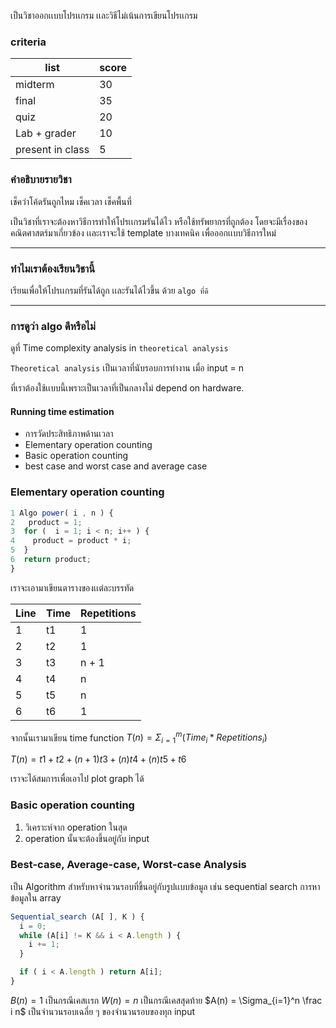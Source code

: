 เป็นวิชาออกเเบบโปรเเกรม เเละวิธีไม่เน้นการเขียนโปรเเกรม

### criteria

| list             | score |
| ---------------- | ----- |
| midterm          | 30    |
| final            | 35    |
| quiz             | 20    |
| Lab + grader     | 10    |
| present in class | 5     |

### คำอธิบายรายวิชา

เช็คว่าโค้ดรันถูกไหม
เช็คเวลา
เช็คพื้นที่

เป็นวิชาที่เราจะต้องหาวิธีการทำให้โปรเเกรมรันได้ไว หรือใช้ทรัพยากรที่ถูกต้อง โดยจะมีเรื่องของคณิตศาสตร์มาเกี่ยวข้อง เเละเราจะใช้ template บางเทคนิค เพื่อออกเเบบวิธีการใหม่

<hr>

### ทำไมเราต้องเรียนวิชานี้
เรียนเพื่อให้โปรเเกรมที่รันได้ถูก เเละรันได้ไวขึ้น ด้วย `algo ที่ดี`

<hr>

### การดูว่า algo ดีหรือไม่
ดูที่ Time complexity analysis in `theoretical analysis`

`Theoretical analysis` เป็นเวลาที่นับรอบการทำงาน เมื่อ input = n 

ที่เราต้องใช้เเบบนี้เพราะเป็นเวลาที่เป็นกลางไม่ depend on hardware.

#### Running time estimation
- การวัดประสิทธิภาพด้านเวลา
- Elementary operation counting
- Basic operation counting 
- best case and worst case and average case


### Elementary operation counting 

```ts
1 Algo power( i , n ) {
2   product = 1;
3  for (  i = 1; i < n; i++ ) {
4    product = product * i;
5  }
6  return product;
}
```

เราจะเอามาเขียนตารางของเเต่ละบรรทัด

| Line  | Time  | Repetitions|
|---|---| --- |
| 1  |  t1 | 1 |
| 2  |  t2 | 1 |
| 3  |  t3 | n + 1 |
| 4  |  t4 | n |
| 5  |  t5 | n  |
| 6  |  t6 | 1  |

จากนั้นเรามาเขียน time function $T(n) = \Sigma_{i = 1} ^ m (Time_i * Repetitions_i)$

$T(n) = t1 + t2 + (n+1)t3 + (n)t4 + (n)t5 + t6$

เราจะได้สมการเพื่อเอาไป plot graph ได้


### Basic operation counting 

1. วิเคราะห์จาก operation ในสุด
2. operation นั้นจะต้องขึ้นอยู่กับ input

### Best-case, Average-case, Worst-case Analysis
เป็น Algorithm สำหรับหาจำนวนรอบที่ขึ้นอยู่กับรูปเเบบข้อมูล เช่น sequential search การหาข้อมูลใน array

```ts
Sequential_search (A[ ], K ) {
  i = 0;
  while (A[i] != K && i < A.length ) {
    i += 1;
  }

  if ( i < A.length ) return A[i];
}

```

$B(n)  = 1$ เป็นกรณีเคสเเรก
$W(n) = n$ เป็นกรณีเคสสุดท้าย
$A(n) = \Sigma_{i=1}^n \frac i n$ เป็นจำนวนรอบเฉลี่ย ๆ ของจำนวนรอบของทุก input









